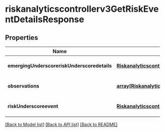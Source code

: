 # riskanalyticscontrollerv3GetRiskEventDetailsResponse

## Properties
Name | Type | Description | Notes
------------ | ------------- | ------------- | -------------
**emergingUnderscoreriskUnderscoredetails** | [**Riskanalyticscontrollerv3EmergingRiskDetails**](Riskanalyticscontrollerv3EmergingRiskDetails.md) |  | [optional] [default to null]
**observations** | [**array[Riskanalyticscontrollerv3Observation]**](Riskanalyticscontrollerv3Observation.md) |  | [optional] [default to null]
**riskUnderscoreevent** | [**Riskanalyticscontrollerv3RiskEvent**](Riskanalyticscontrollerv3RiskEvent.md) |  | [optional] [default to null]

[[Back to Model list]](../README.md#documentation-for-models) [[Back to API list]](../README.md#documentation-for-api-endpoints) [[Back to README]](../README.md)


